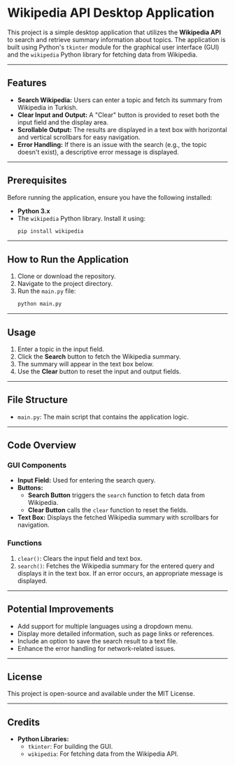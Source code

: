 # Wikipedia API Desktop Application

This project is a simple desktop application that utilizes the **Wikipedia API** to search and retrieve summary information about topics. The application is built using Python's `tkinter` module for the graphical user interface (GUI) and the `wikipedia` Python library for fetching data from Wikipedia.

---

## Features

- **Search Wikipedia:** Users can enter a topic and fetch its summary from Wikipedia in Turkish.
- **Clear Input and Output:** A "Clear" button is provided to reset both the input field and the display area.
- **Scrollable Output:** The results are displayed in a text box with horizontal and vertical scrollbars for easy navigation.
- **Error Handling:** If there is an issue with the search (e.g., the topic doesn't exist), a descriptive error message is displayed.

---

## Prerequisites

Before running the application, ensure you have the following installed:

- **Python 3.x**
- The `wikipedia` Python library. Install it using:
  ```bash
  pip install wikipedia
  ```

---

## How to Run the Application

1. Clone or download the repository.
2. Navigate to the project directory.
3. Run the `main.py` file:
   ```bash
   python main.py
   ```

---

## Usage

1. Enter a topic in the input field.
2. Click the **Search** button to fetch the Wikipedia summary.
3. The summary will appear in the text box below.
4. Use the **Clear** button to reset the input and output fields.

---

## File Structure

- `main.py`: The main script that contains the application logic.

---

## Code Overview

### GUI Components

- **Input Field:** Used for entering the search query.
- **Buttons:** 
  - **Search Button** triggers the `search` function to fetch data from Wikipedia.
  - **Clear Button** calls the `clear` function to reset the fields.
- **Text Box:** Displays the fetched Wikipedia summary with scrollbars for navigation.

### Functions

1. `clear()`: Clears the input field and text box.
2. `search()`: Fetches the Wikipedia summary for the entered query and displays it in the text box. If an error occurs, an appropriate message is displayed.

---

## Potential Improvements

- Add support for multiple languages using a dropdown menu.
- Display more detailed information, such as page links or references.
- Include an option to save the search result to a text file.
- Enhance the error handling for network-related issues.

---

## License

This project is open-source and available under the MIT License.

---

## Credits

- **Python Libraries:**
  - `tkinter`: For building the GUI.
  - `wikipedia`: For fetching data from the Wikipedia API.
```
